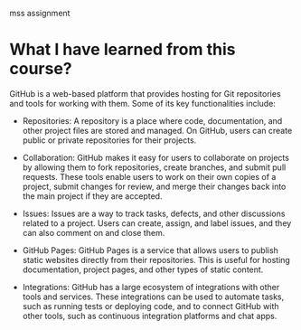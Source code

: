 mss assignment
# What I have learned from this course?
GitHub is a web-based platform that provides hosting for Git repositories and tools for working with them. Some of its key functionalities include:

  - Repositories: A repository is a place where code, documentation, and other project files are stored and managed. On GitHub, users can create public or private repositories for their projects.

  - Collaboration: GitHub makes it easy for users to collaborate on projects by allowing them to fork repositories, create branches, and submit pull requests. These tools enable users to work on their own copies of a project, submit changes for review, and merge their changes back into the main project if they are accepted.

  - Issues: Issues are a way to track tasks, defects, and other discussions related to a project. Users can create, assign, and label issues, and they can also comment on and close them.
  
  - GitHub Pages: GitHub Pages is a service that allows users to publish static websites directly from their repositories. This is useful for hosting documentation, project pages, and other types of static content.

  - Integrations: GitHub has a large ecosystem of integrations with other tools and services. These integrations can be used to automate tasks, such as running tests or deploying code, and to connect GitHub with other tools, such as continuous integration platforms and chat apps.
